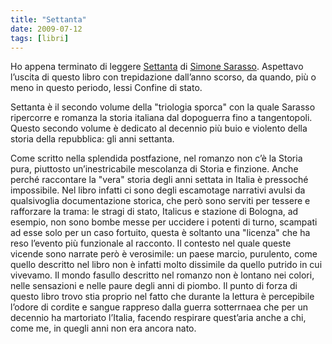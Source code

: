 ```yaml
---
title: "Settanta"
date: 2009-07-12
tags: [libri]
---
```


Ho appena terminato di leggere [Settanta](http://www.libreriauniversitaria.it/settanta-sarasso-simone-marsilio/libro/9788831797887) di [Simone Sarasso](http://confinedistato.blogspot.com/). Aspettavo  l’uscita di questo libro con trepidazione dall’anno scorso, da quando, più o meno in questo periodo, lessi Confine di stato.

Settanta è il secondo volume della "triologia sporca" con la quale Sarasso ripercorre e romanza la storia italiana dal dopoguerra fino a tangentopoli.
Questo secondo volume è dedicato al decennio più buio e violento della storia della repubblica: gli anni settanta.

Come scritto nella splendida postfazione, nel romanzo non c’è la Storia pura, piuttosto un’inestricabile mescolanza di Storia e finzione. Anche perché raccontare la "vera" storia degli anni settata in Italia è pressoché impossibile. Nel libro infatti ci sono degli escamotage narrativi avulsi da qualsivoglia documentazione storica, che però sono serviti per tessere e rafforzare la trama: le stragi di stato, Italicus e stazione di Bologna, ad esempio, non sono bombe messe per uccidere i potenti di turno, scampati ad esse solo per un caso fortuito, questa è soltanto una "licenza" che ha reso l’evento più funzionale al racconto. Il contesto nel quale queste vicende sono narrate però è verosimile: un paese marcio, purulento, come quello descritto nel libro non è infatti molto dissimile da quello putrido in cui vivevamo.
Il mondo fasullo descritto nel romanzo non è lontano nei colori, nelle sensazioni e nelle paure degli anni di piombo. Il punto di forza di questo libro trovo stia proprio nel fatto che durante la lettura è percepibile l’odore di cordite e sangue rappreso dalla guerra sotterrnaea che per un decennio ha martoriato l’Italia, facendo respirare quest’aria anche a chi, come me, in quegli anni non era ancora nato.
